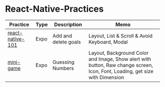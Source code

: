 # React-Native-Practices

| Practice                                                                                               | Type | Description          | Memo                                                                                                                        |
| ------------------------------------------------------------------------------------------------------ | ---- | -------------------- | --------------------------------------------------------------------------------------------------------------------------- |
| [react-native-101](https://github.com/jinyongnan810/React-Native-Practices/tree/main/react-native-101) | Expo | Add and delete goals | Layout, List & Scroll & Avoid Keyboard, Modal                                                                               |
| [mini-game](https://github.com/jinyongnan810/React-Native-Practices/tree/main/mini-game)               | Expo | Guessing Numbers     | Layout, Background Color and Image, Show alert with button, Raw change screen, Icon, Font, Loading, get size with Dimension |
